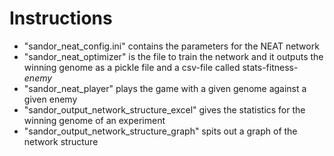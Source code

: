 # Instructions

* "sandor_neat_config.ini" contains the parameters for the NEAT network
* "sandor_neat_optimizer" is the file to train the network and it outputs the winning genome as a pickle file and a csv-file called stats-fitness-*enemy*
* "sandor_neat_player" plays the game with a given genome against a given enemy
* "sandor_output_network_structure_excel" gives the statistics for the winning genome of an experiment
* "sandor_output_network_structure_graph" spits out a graph of the network structure